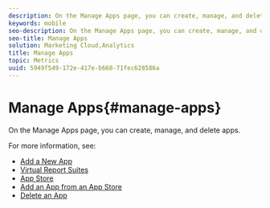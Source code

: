 ```yaml
---
description: On the Manage Apps page, you can create, manage, and delete apps .
keywords: mobile
seo-description: On the Manage Apps page, you can create, manage, and delete apps .
seo-title: Manage Apps
solution: Marketing Cloud,Analytics
title: Manage Apps
topic: Metrics
uuid: 5949f549-172e-417e-b668-71fec628586a
---
```


# Manage Apps{#manage-apps}

On the Manage Apps page, you can create, manage, and delete apps.

For more information, see: 

* [Add a New App](t-new-app.md)
* [Virtual Report Suites](c-mob-vrs.md)
* [App Store](c-app-store.md)
* [Add an App from an App Store](t-app-store-app.md)
* [Delete an App](t-delete-apps.md)
